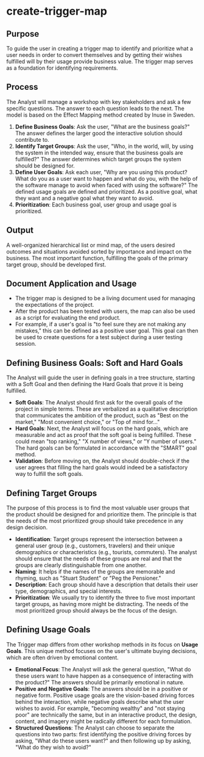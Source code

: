 # create-trigger-map

## Purpose

To guide the user in creating a trigger map to identify and prioritize what a user needs in order to convert themselves and by getting their wishes fulfilled will by their usage provide business value. The trigger map serves as a foundation for identifying requirements.

## Process

The Analyst will manage a workshop with key stakeholders and ask a few specific questions. The answer to each question leads to the next. The model is based on the Effect Mapping method created by Inuse in Sweden.

1.  **Define Business Goals**: Ask the user, "What are the business goals?" The answer defines the larger good the interactive solution should contribute to.
2.  **Identify Target Groups**: Ask the user, "Who, in the world, will, by using the system in the intended way, ensure that the business goals are fulfilled?" The answer determines which target groups the system should be designed for.
3.  **Define User Goals**: Ask each user, "Why are you using this product? What do you as a user want to happen and what do you, with the help of the software manage to avoid when faced with using the software?" The defined usage goals are defined and prioritized. As a positive goal, what they want and a negative goal what they want to avoid.
4.  **Prioritization**: Each business goal, user group and usage goal is prioritized.

## Output

A well-organized hierarchical list or mind map, of the users desired outcomes and situations avoided sorted by importance and impact on the business. The most important function, fulfilling the goals of the primary target group, should be developed first.

## Document Application and Usage

* The trigger map is designed to be a living document used for managing the expectations of the project.
* After the product has been tested with users, the map can also be used as a script for evaluating the end product.
* For example, if a user's goal is "to feel sure they are not making any mistakes," this can be defined as a positive user goal. This goal can then be used to create questions for a test subject during a user testing session.

## Defining Business Goals: Soft and Hard Goals

The Analyst will guide the user in defining goals in a tree structure, starting with a Soft Goal and then defining the Hard Goals that prove it is being fulfilled.

* **Soft Goals**: The Analyst should first ask for the overall goals of the project in simple terms. These are verbalized as a qualitative description that communicates the ambition of the product, such as "Best on the market," "Most convenient choice," or "Top of mind for..."
* **Hard Goals**: Next, the Analyst will focus on the hard goals, which are measurable and act as proof that the soft goal is being fulfilled. These could mean "top ranking," "X number of views," or "Y number of users." The hard goals can be formulated in accordance with the "SMART" goal method.
* **Validation**: Before moving on, the Analyst should double-check if the user agrees that filling the hard goals would indeed be a satisfactory way to fulfill the soft goals.

## Defining Target Groups

The purpose of this process is to find the most valuable user groups that the product should be designed for and prioritize them. The principle is that the needs of the most prioritized group should take precedence in any design decision.

* **Identification**: Target groups represent the intersection between a general user group (e.g., customers, travelers) and their unique demographics or characteristics (e.g., tourists, commuters). The analyst should ensure that the needs of these groups are real and that the groups are clearly distinguishable from one another.
* **Naming**: It helps if the names of the groups are memorable and rhyming, such as "Stuart Student" or "Peg the Pensioner."
* **Description**: Each group should have a description that details their user type, demographics, and special interests.
* **Prioritization**: We usually try to identify the three to five most important target groups, as having more might be distracting. The needs of the most prioritized group should always be the focus of the design.

## Defining Usage Goals

The Trigger map differs from other workshop methods in its focus on **Usage Goals**. This unique method focuses on the user's ultimate buying decisions, which are often driven by emotional content.

* **Emotional Focus**: The Analyst will ask the general question, "What do these users want to have happen as a consequence of interacting with the product?" The answers should be primarily emotional in nature.
* **Positive and Negative Goals**: The answers should be in a positive or negative form. Positive usage goals are the vision-based driving forces behind the interaction, while negative goals describe what the user wishes to avoid. For example, "becoming wealthy" and "not staying poor" are technically the same, but in an interactive product, the design, content, and imagery might be radically different for each formulation.
* **Structured Questions**: The Analyst can choose to separate the questions into two parts: first identifying the positive driving forces by asking, "What do these users want?" and then following up by asking, "What do they wish to avoid?"